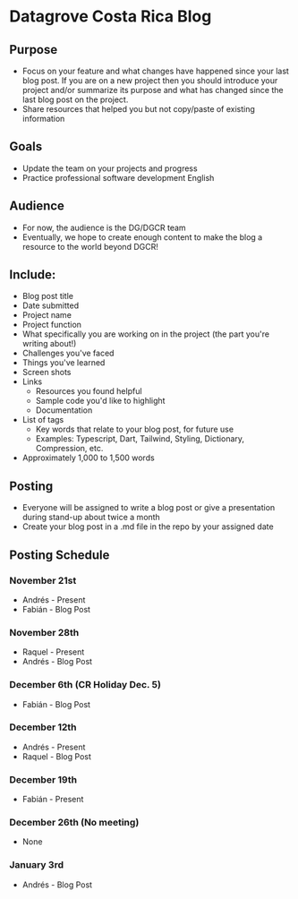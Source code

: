 # Datagrove Costa Rica Blog

## Purpose

* Focus on your feature and what changes have happened since your last blog post. If you are on a new project then you should introduce your project and/or summarize its purpose and what has changed since the last blog post on the project.
* Share resources that helped you but not copy/paste of existing information

## Goals
* Update the team on your projects and progress
* Practice professional software development English

## Audience
* For now, the audience is the DG/DGCR team
* Eventually, we hope to create enough content to make the blog a resource to the world beyond DGCR!

## Include:
* Blog post title
* Date submitted
* Project name
* Project function
* What specifically you are working on in the project (the part you're writing about!)
* Challenges you've faced
* Things you've learned
* Screen shots 
* Links
    * Resources you found helpful
    * Sample code you'd like to highlight
    * Documentation 
* List of tags
    * Key words that relate to your blog post, for future use
    * Examples: Typescript, Dart, Tailwind, Styling, Dictionary, Compression, etc.
* Approximately 1,000 to 1,500 words

## Posting
* Everyone will be assigned to write a blog post or give a presentation during stand-up about twice a month
* Create your blog post in a .md file in the repo by your assigned date

## Posting Schedule

### November 21st
* Andrés - Present
* Fabián - Blog Post

### November 28th
* Raquel - Present
* Andrés - Blog Post

### December 6th (CR Holiday Dec. 5)
* Fabián - Blog Post

### December 12th
* Andrés - Present
* Raquel - Blog Post

### December 19th
* Fabián - Present

### December 26th (No meeting)
* None

### January 3rd
* Andrés - Blog Post
